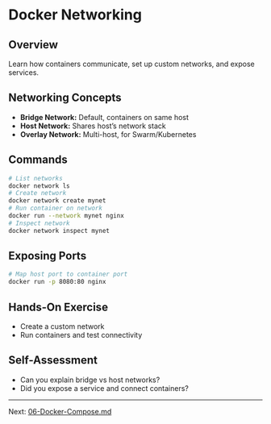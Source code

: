 # Docker Networking

## Overview
Learn how containers communicate, set up custom networks, and expose services.

## Networking Concepts
- **Bridge Network:** Default, containers on same host
- **Host Network:** Shares host’s network stack
- **Overlay Network:** Multi-host, for Swarm/Kubernetes

## Commands
```bash
# List networks
docker network ls
# Create network
docker network create mynet
# Run container on network
docker run --network mynet nginx
# Inspect network
docker network inspect mynet
```

## Exposing Ports
```bash
# Map host port to container port
docker run -p 8080:80 nginx
```

## Hands-On Exercise
- Create a custom network
- Run containers and test connectivity

## Self-Assessment
- Can you explain bridge vs host networks?
- Did you expose a service and connect containers?

---
Next: [06-Docker-Compose.md](06-Docker-Compose.md)
